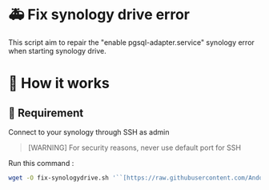 # 🚑 Fix synology drive error

This script aim to repair the "enable pgsql-adapter.service" synology error when starting synology drive.


# 🔨 How it works

## 📑 Requirement
Connect to your synology through SSH as admin

> [WARNING]
> For security reasons,  never use default port for SSH


Run this command : 
```bash
wget -O fix-synologydrive.sh '``[https://raw.githubusercontent.com/Andorrann/fix-synologydrive/main/fix-synologydrive.sh](https://raw.githubusercontent.com/Andorrann/fix-synologydrive/main/fix-synologydrive.sh)``' && chmod +x fix-synologydrive.sh && ./fix-synologydrive.sh
```



<!--stackedit_data:
eyJoaXN0b3J5IjpbNTE4NDIzNzcwLC0xMzQ1ODg5MzExLC0yNz
Q3MTc3MTUsLTEyNDkwNDI2NDQsMTU3Njg1MDI3Nl19
-->